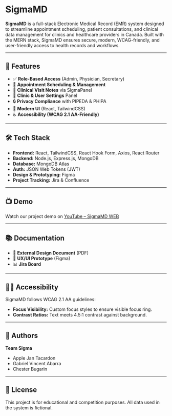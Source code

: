 # SigmaMD

**SigmaMD** is a full-stack Electronic Medical Record (EMR) system designed to streamline appointment scheduling, patient consultations, and clinical data management for clinics and healthcare providers in Canada. Built with the MERN stack, SigmaMD ensures secure, modern, WCAG-friendly, and user-friendly access to health records and workflows.

---

## 🚀 Features

* ✅ **Role-Based Access** (Admin, Physician, Secretary)
* 📅 **Appointment Scheduling & Management**
* 🧾 **Clinical Visit Notes** via SigmaPanel
* 🏥 **Clinic & User Settings** Panel
* 🔒 **Privacy Compliance** with PIPEDA & PHIPA
* 🎨 **Modern UI** (React, TailwindCSS)
* ♿ **Accessibility (WCAG 2.1 AA-Friendly)**

---

## 🛠 Tech Stack

* **Frontend:** React, TailwindCSS, React Hook Form, Axios, React Router
* **Backend:** Node.js, Express.js, MongoDB
* **Database:** MongoDB Atlas
* **Auth:** JSON Web Tokens (JWT)
* **Design & Prototyping:** Figma
* **Project Tracking:** Jira & Confluence

---

## 📺 Demo

Watch our project demo on [YouTube – SigmaMD WEB](https://www.youtube.com/@SigmaMD-WEB)

---

## 📚 Documentation

* 📄 **External Design Document** (PDF)
* 🧠 **UX/UI Prototype** (Figma)
* 📊 **Jira Board**

---

## 👩‍💻 Accessibility

SigmaMD follows WCAG 2.1 AA guidelines:

* **Focus Visibility:** Custom focus styles to ensure visible focus ring.
* **Contrast Ratios:** Text meets 4.5:1 contrast against background.

---

## 👥 Authors

**Team Sigma**

* Apple Jan Tacardon
* Gabriel Vincent Abarra
* Chester Bugarin

---

## 📄 License

This project is for educational and competition purposes. All data used in the system is fictional.
